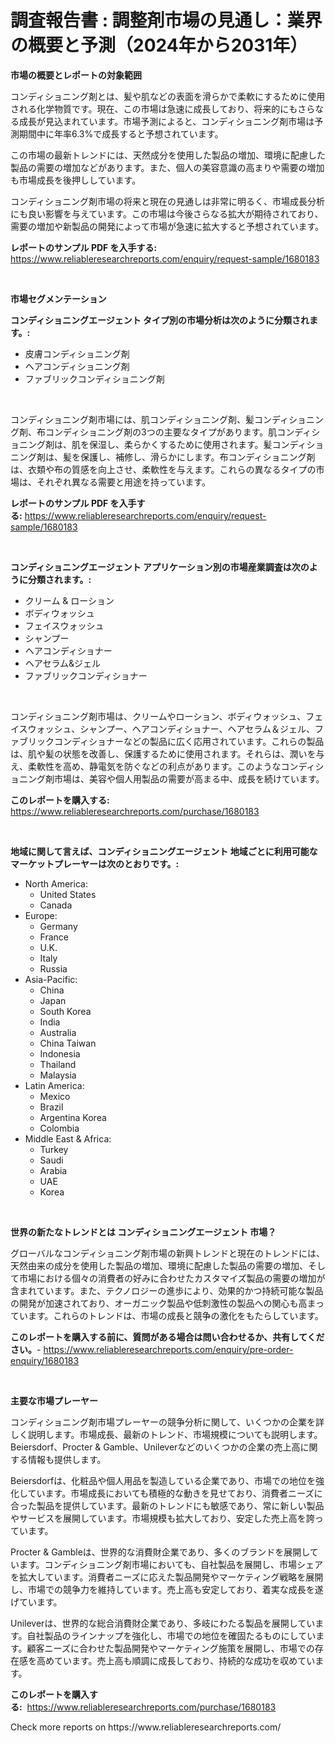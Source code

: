 <p><h1>調査報告書 : 調整剤市場の見通し：業界の概要と予測（2024年から2031年）</h1></p><p><strong>市場の概要とレポートの対象範囲</strong></p>
<p><p>コンディショニング剤とは、髪や肌などの表面を滑らかで柔軟にするために使用される化学物質です。現在、この市場は急速に成長しており、将来的にもさらなる成長が見込まれています。市場予測によると、コンディショニング剤市場は予測期間中に年率6.3%で成長すると予想されています。</p><p>この市場の最新トレンドには、天然成分を使用した製品の増加、環境に配慮した製品の需要の増加などがあります。また、個人の美容意識の高まりや需要の増加も市場成長を後押ししています。</p><p>コンディショニング剤市場の将来と現在の見通しは非常に明るく、市場成長分析にも良い影響を与えています。この市場は今後さらなる拡大が期待されており、需要の増加や新製品の開発によって市場が急速に拡大すると予想されています。</p></p>
<p><strong>レポートのサンプル PDF を入手する:</strong> <a href="https://www.reliableresearchreports.com/enquiry/request-sample/1680183">https://www.reliableresearchreports.com/enquiry/request-sample/1680183</a></p>
<p>&nbsp;</p>
<p><strong>市場セグメンテーション</strong></p>
<p><strong>コンディショニングエージェント タイプ別の市場分析は次のように分類されます。:</strong></p>
<p><ul><li>皮膚コンディショニング剤</li><li>ヘアコンディショニング剤</li><li>ファブリックコンディショニング剤</li></ul></p>
<p>&nbsp;</p>
<p><p>コンディショニング剤市場には、肌コンディショニング剤、髪コンディショニング剤、布コンディショニング剤の3つの主要なタイプがあります。肌コンディショニング剤は、肌を保湿し、柔らかくするために使用されます。髪コンディショニング剤は、髪を保護し、補修し、滑らかにします。布コンディショニング剤は、衣類や布の質感を向上させ、柔軟性を与えます。これらの異なるタイプの市場は、それぞれ異なる需要と用途を持っています。</p></p>
<p><strong>レポートのサンプル PDF を入手する:</strong>&nbsp;<a href="https://www.reliableresearchreports.com/enquiry/request-sample/1680183">https://www.reliableresearchreports.com/enquiry/request-sample/1680183</a></p>
<p>&nbsp;</p>
<p><strong> コンディショニングエージェント アプリケーション別の市場産業調査は次のように分類されます。:</strong></p>
<p><ul><li>クリーム & ローション</li><li>ボディウォッシュ</li><li>フェイスウォッシュ</li><li>シャンプー</li><li>ヘアコンディショナー</li><li>ヘアセラム&ジェル</li><li>ファブリックコンディショナー</li></ul></p>
<p>&nbsp;</p>
<p><p>コンディショニング剤市場は、クリームやローション、ボディウォッシュ、フェイスウォッシュ、シャンプー、ヘアコンディショナー、ヘアセラム＆ジェル、ファブリックコンディショナーなどの製品に広く応用されています。これらの製品は、肌や髪の状態を改善し、保護するために使用されます。それらは、潤いを与え、柔軟性を高め、静電気を防ぐなどの利点があります。このようなコンディショニング剤市場は、美容や個人用製品の需要が高まる中、成長を続けています。</p></p>
<p><strong>このレポートを購入する:</strong>&nbsp; <a href="https://www.reliableresearchreports.com/purchase/1680183">https://www.reliableresearchreports.com/purchase/1680183</a></p>
<p>&nbsp;</p>
<p><strong>地域に関して言えば、コンディショニングエージェント 地域ごとに利用可能なマーケットプレーヤーは次のとおりです。:</strong></p>
<p><ul>
    <li>
        North America:
        <ul>
            <li>United States</li>
            <li>Canada</li>
        </ul>
    </li>
    <li>
        Europe:
        <ul>
            <li>Germany</li>
            <li>France</li>
            <li>U.K.</li>
            <li>Italy</li>
            <li>Russia</li>
        </ul>
    </li>
    <li>
        Asia-Pacific:
        <ul>
            <li>China</li>
            <li>Japan</li>
            <li>South Korea</li>
            <li>India</li>
            <li>Australia</li>
            <li>China Taiwan</li>
            <li>Indonesia</li>
            <li>Thailand</li>
            <li>Malaysia</li>
        </ul>
    </li>
    <li>
        Latin America:
        <ul>
            <li>Mexico</li>
            <li>Brazil</li>
            <li>Argentina Korea</li>
            <li>Colombia</li>
        </ul>
    </li>
    <li>
        Middle East & Africa:
        <ul>
            <li>Turkey</li>
            <li>Saudi</li>
            <li>Arabia</li>
            <li>UAE</li>
            <li>Korea</li>
        </ul>
    </li>
    </ul></p>
<p>&nbsp;</p>
<p><strong>世界の新たなトレンドとは コンディショニングエージェント 市場？</strong></p>
<p><p>グローバルなコンディショニング剤市場の新興トレンドと現在のトレンドには、天然由来の成分を使用した製品の増加、環境に配慮した製品の需要の増加、そして市場における個々の消費者の好みに合わせたカスタマイズ製品の需要の増加が含まれています。また、テクノロジーの進歩により、効果的かつ持続可能な製品の開発が加速されており、オーガニック製品や低刺激性の製品への関心も高まっています。これらのトレンドは、市場の成長と競争の激化をもたらしています。</p></p>
<p><strong>このレポートを購入する前に、質問がある場合は問い合わせるか、共有してください。</strong>- <a href="https://www.reliableresearchreports.com/enquiry/pre-order-enquiry/1680183">https://www.reliableresearchreports.com/enquiry/pre-order-enquiry/1680183</a></p>
<p>&nbsp;</p>
<p><strong>主要な市場プレーヤー</strong></p>
<p><p>コンディショニング剤市場プレーヤーの競争分析に関して、いくつかの企業を詳しく説明します。市場成長、最新のトレンド、市場規模についても説明します。Beiersdorf、Procter & Gamble、Unileverなどのいくつかの企業の売上高に関する情報も提供します。</p><p>Beiersdorfは、化粧品や個人用品を製造している企業であり、市場での地位を強化しています。市場成長においても積極的な動きを見せており、消費者ニーズに合った製品を提供しています。最新のトレンドにも敏感であり、常に新しい製品やサービスを展開しています。市場規模も拡大しており、安定した売上高を誇っています。</p><p>Procter & Gambleは、世界的な消費財企業であり、多くのブランドを展開しています。コンディショニング剤市場においても、自社製品を展開し、市場シェアを拡大しています。消費者ニーズに応えた製品開発やマーケティング戦略を展開し、市場での競争力を維持しています。売上高も安定しており、着実な成長を遂げています。</p><p>Unileverは、世界的な総合消費財企業であり、多岐にわたる製品を展開しています。自社製品のラインナップを強化し、市場での地位を確固たるものにしています。顧客ニーズに合わせた製品開発やマーケティング施策を展開し、市場での存在感を高めています。売上高も順調に成長しており、持続的な成功を収めています。</p></p>
<p><strong>このレポートを購入する:</strong>&nbsp;&nbsp;<a href="https://www.reliableresearchreports.com/purchase/1680183">https://www.reliableresearchreports.com/purchase/1680183</a></p>
<p>Check more reports on https://www.reliableresearchreports.com/</p>